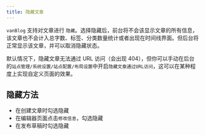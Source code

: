 ```yaml
---
title: 隐藏文章
---
```


`vanBlog` 支持对文章进行 `隐藏`。选择隐藏后，前台将不会该显示文章的所有信息，该文章也不会计入总字数、标签、分类数量统计或者出现在时间线界面。但后台将正常显示该文章，并可以取消隐藏状态。

默认情况下，隐藏文章无法通过 URL 访问（会出现 404），但你可以手动在后台的`站点管理/系统设置/站点配置/布局设置`中开启`隐藏文章通过URL访问`，这可以在某种程度上实现自定义页面的效果。

## 隐藏方法

- 在创建文章时勾选隐藏
- 在编辑器页面点击`修改信息`，勾选隐藏
- 在发布草稿时勾选隐藏
